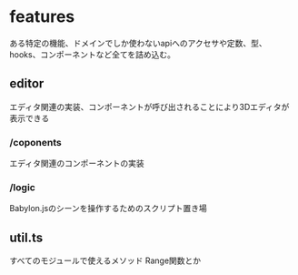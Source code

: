 # features

ある特定の機能、ドメインでしか使わないapiへのアクセサや定数、型、hooks、コンポーネントなど全てを詰め込む。


## editor

エディタ関連の実装、コンポーネントが呼び出されることにより3Dエディタが表示できる

### /coponents

エディタ関連のコンポーネントの実装

### /logic

Babylon.jsのシーンを操作するためのスクリプト置き場


## util.ts

すべてのモジュールで使えるメソッド
Range関数とか

